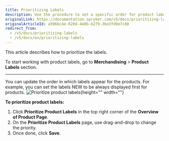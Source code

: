 ```yaml
---
title: Prioritizing Labels
description: Use the procedure to set a specific order for product labels to display them in the storefront that fits your preferences.
originalLink: https://documentation.spryker.com/v5/docs/prioritizing-labels
originalArticleId: a596bc4e-620d-4e0b-b279-3be3fd9e7c88
redirect_from:
  - /v5/docs/prioritizing-labels
  - /v5/docs/en/prioritizing-labels
---
```


This article describes how to prioritize the labels.

To start working with product labels, go to **Merchandising** > **Product Labels** section.
***
You can update the order in which labels appear for the products.
For example, you can set the labels NEW to be always displayed first for products.
![Prioritize product labels](https://spryker.s3.eu-central-1.amazonaws.com/docs/User+Guides/Back+Office+User+Guides/Products/Products/Product+Labels/Prioritizing+Labels/Prioritizing-Labels.gif){height="" width=""}

**To prioritize product labels:**
1. Click **Prioritize Product Labels** in the top right corner of the **Overview of Product Page**.
 2. On the **Prioritize Product Labels** page, use drag-and-drop to change the priority.
3. Once done, click **Save**.


